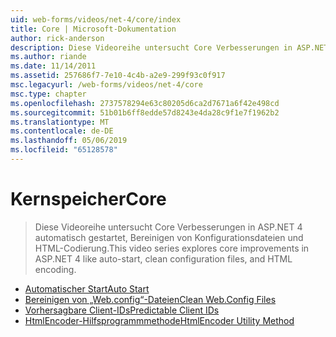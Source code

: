 ```yaml
---
uid: web-forms/videos/net-4/core/index
title: Core | Microsoft-Dokumentation
author: rick-anderson
description: Diese Videoreihe untersucht Core Verbesserungen in ASP.NET 4 automatisch gestartet, Bereinigen von Konfigurationsdateien und HTML-Codierung.
ms.author: riande
ms.date: 11/14/2011
ms.assetid: 257686f7-7e10-4c4b-a2e9-299f93c0f917
msc.legacyurl: /web-forms/videos/net-4/core
msc.type: chapter
ms.openlocfilehash: 2737578294e63c80205d6ca2d7671a6f42e498cd
ms.sourcegitcommit: 51b01b6ff8edde57d8243e4da28c9f1e7f1962b2
ms.translationtype: MT
ms.contentlocale: de-DE
ms.lasthandoff: 05/06/2019
ms.locfileid: "65128578"
---
```

# <a name="core"></a><span data-ttu-id="29426-103">Kernspeicher</span><span class="sxs-lookup"><span data-stu-id="29426-103">Core</span></span>

> <span data-ttu-id="29426-104">Diese Videoreihe untersucht Core Verbesserungen in ASP.NET 4 automatisch gestartet, Bereinigen von Konfigurationsdateien und HTML-Codierung.</span><span class="sxs-lookup"><span data-stu-id="29426-104">This video series explores core improvements in ASP.NET 4 like auto-start, clean configuration files, and HTML encoding.</span></span>

- [<span data-ttu-id="29426-105">Automatischer Start</span><span class="sxs-lookup"><span data-stu-id="29426-105">Auto Start</span></span>](aspnet-4-quick-hit-auto-start.md)
- [<span data-ttu-id="29426-106">Bereinigen von „Web.config“-Dateien</span><span class="sxs-lookup"><span data-stu-id="29426-106">Clean Web.Config Files</span></span>](aspnet-4-quick-hit-clean-webconfig-files.md)
- [<span data-ttu-id="29426-107">Vorhersagbare Client-IDs</span><span class="sxs-lookup"><span data-stu-id="29426-107">Predictable Client IDs</span></span>](aspnet-4-quick-hit-predictable-client-ids.md)
- [<span data-ttu-id="29426-108">HtmlEncoder-Hilfsprogrammmethode</span><span class="sxs-lookup"><span data-stu-id="29426-108">HtmlEncoder Utility Method</span></span>](aspnet-4-quick-hit-the-htmlencoder-utility-method.md)
